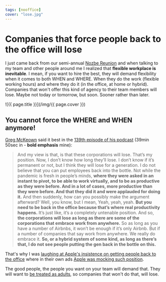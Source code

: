 ```yaml
---
tags: [nooffice]
cover: "lose.jpg"
---
```


# Companies that force people back to the office will lose

I just came back from our semi-annual [Nozbe Reunion](/reunion/) and when talking to my team and other people around me I realized that **flexible workplace is inevitable**. I mean, if you want to hire the best, they will demand flexibility when it comes to both WHEN and WHERE. When they do the work (flexible working hours) and where they do it (in the office, at home or hybrid). Companies that won't offer this kind of agency to their  team members will lose. Maybe not today or tomorrow, but soon. Sooner rather than later.

<!--More-->

![{{ page.title }}](/img/{{ page.cover }})

## You cannot force the WHERE and WHEN anymore!

[Greg McKeown](/greg-mckeown/) said it best in the [139th episode of his podcast](https://gregmckeown.com/podcast/episode/139-anti-time-management-with-richie-norton-part-2/) (39min 50sec in - **bold emphasis** mine):

> And my view is that, is that these corporations will lose. That’s my position. Now, I don’t know how long they’ll lose. I don’t know if it’s permanent or not, but I think they will lose for a generation. I do not believe that you can put employees back into the bottle. Not while the pandemic is fresh in people’s minds, **where they were asked in an instant to pivot, to be able to work virtually, and to be as productive as they were before. And in a lot of cases, more productive than they were before. And that they did it and were applauded for doing it.** And then suddenly, how can you possibly make the argument afterward? Well, you know, but I mean, Yeah, yeah, yeah. **But you need to be back in the office because that’s where real productivity happens.** It’s just like, it’s a completely untenable position. And so, **the corporations will lose as long as there are some of the corporations that embrace work from anywhere.** So as long as you have a number of Airbnbs, it won’t be enough if it’s only Airbnb. But if a number of companies that say work from anywhere. We really do embrace it. **So, or a hybrid system of some kind, as long as there’s that, I do not see people putting the gen back in the bottle on this.**

That's why I was [laughing at Apple's insistence on getting people back to the office](/flexibility/) where in their own ads [Apple was mocking such position](/backtooffice/).

The good people, the people you want on your team will demand that. They will want to [be treated as adults](/adults/), so companies that won't do that, will lose.

[n]: https://michael.gratis/nozbe
[np]: https://michael.gratis/nozbepersonal